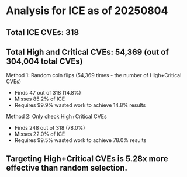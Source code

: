 # Analysis for ICE as of 20250804

## Total ICE CVEs: 318
## Total High and Critical CVEs: 54,369 (out of 304,004 total CVEs)

Method 1: Random coin flips (54,369 times - the number of High+Critical CVEs)
  - Finds 47 out of 318 (14.8%)
  - Misses 85.2% of ICE
  - Requires 99.9% wasted work to achieve 14.8% results

Method 2: Only check High+Critical CVEs
  - Finds 248 out of 318 (78.0%)
  - Misses 22.0% of ICE
  - Requires 99.5% wasted work to achieve 78.0% results

## Targeting High+Critical CVEs is 5.28x more effective than random selection.
